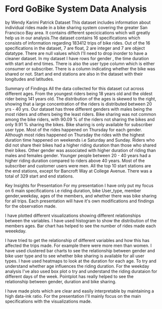 # Ford GoBike System Data Analysis
by Wendy Karimi Patrick
Dataset
This dataset includes information about individual rides made in a bike sharing system covering the greater San Francisco Bay area. It contains different specicications which will greatly help us in our analysis.The dataset contains 16 specifications which consists of information regarding 183412 trips of bike rides. Out of the 16 specifications in the dataset, 7 are float, 2 are integer and 7 are object datatype. There are null values which I'll need to drop inorder to have a cleaner dataset. In my dataset I have rows for gender , the time duration with start and end times. There is also the user type column which is either consumer or subscriber. There is a column indicating whether the bike was shared or not. Start and end stations are also in the dataset with their longitudes and latitudes.

Summary of Findings
All the data collected for this dataset cut across different ages. From the youngest riders being 18 years old and the oldest rider being 141 years old. The distribution of the ages is skewed to the right, showing that a large concentration of the riders is distributed between 20 yrs - 40 yrs. Our dataset has three different genders with males being the most riders and others being the least riders. Bike sharing was not common among the bike riders, with 90.09 % of the riders not sharing the bikes and only 9.91 % sharing the bikes. Bike sharing is only available for subscriber user type. Most of the rides happened on Thursday for each gender. Although most rides happened on Thursday the rides with the highest duration time happened on weekends i.e Saturday and Sunday. Riders who did not share their bikes had a higher riding duration than those who shared their bikes. Other gender was associated with higher duration of riding than males and females gender. Younger people between 20 - 40 years had a higher riding duration compared to riders above 40 years. Most of the subscriber and customer users were men. All the top 10 start stations are the end stations, except for Bancroft Way at College Avenue. There was a total of 329 start and end stations.

Key Insights for Presentation
For my presentation I have only put my focus on 6 main specifications i.e riding duration, bike User_type, member gender,weekday, ages of the members, and whether there was bike sharing for all trips. Each presentation will have it's own modifications and findings for the observation made.

I have plotted different visualizations showing different relationships between the variables. I have used histogram to show the distribution of the members ages. Bar chart has helped to see the number of rides made each weeekday.

I have tried to get the relationship of different variables and how this has affected the trips made. For example there were more men than women. I have used clustered bar charts to see the relationship between gender and bike user type and to see whether bike sharing is available for all user types. I have used heatmaps to look at the duration for each age. To try and understand whether age influences the riding duration. For the weekday analysis I've also used box plot o try and understand the riding durataion for different days of the week. Pointplot has really helped to see the relationship between gender, duration and bike sharing.

I have made plots which are clear and easily interpretable by maintaining a high data-ink ratio. For the presentation I'll mainly focus on the main specifications with the visualizations made.
